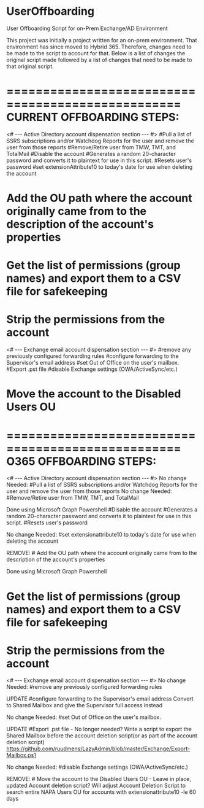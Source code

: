 # UserOffboarding
User Offboarding Script for on-Prem Exchange/AD Environment

This project was initially a project written for an on-prem environment.  That environment has since moved to Hybrid 365.  Therefore, changes need to be made to the script to account for that.
Below is a list of changes the original script made followed by a list of changes that need to be made to that original script.

==================================================
CURRENT OFFBOARDING STEPS:
==================================================

<# --- Active Directory account dispensation section --- #>
#Pull a list of SSRS subscriptions and/or Watchdog Reports for the user and remove the user from those reports
#Remove/Retire user from TMW, TMT, and TotalMail
#Disable the account
#Generates a random 20-character password and converts it to plaintext for use in this script.
#Resets user's password
#set extensionAttribute10 to today's date for use when deleting the account
# Add the OU path where the account originally came from to the description of the account's properties
# Get the list of permissions (group names) and export them to a CSV file for safekeeping
# Strip the permissions from the account

<# --- Exchange email account dispensation section --- #>
#remove any previously configured forwarding rules
#configure forwarding to the Supervisor's email address
#set Out of Office on the user's mailbox.
#Export .pst file
#disable Exchange settings (OWA/ActiveSync/etc.)
# Move the account to the Disabled Users OU

==================================================
O365 OFFBOARDING STEPS:
==================================================

<# --- Active Directory account dispensation section --- #>
No change Needed: #Pull a list of SSRS subscriptions and/or Watchdog Reports for the user and remove the user from those reports
No change Needed: #Remove/Retire user from TMW, TMT, and TotalMail

Done using Microsoft Graph Powershell
#Disable the account
#Generates a random 20-character password and converts it to plaintext for use in this script.
#Resets user's password

No change Needed: #set extensionattribute10 to today's date for use when deleting the account

REMOVE: # Add the OU path where the account originally came from to the description of the account's properties

Done using Microsoft Graph Powershell
# Get the list of permissions (group names) and export them to a CSV file for safekeeping
# Strip the permissions from the account

<# --- Exchange email account dispensation section --- #>
No change Needed: #remove any previously configured forwarding rules

UPDATE #configure forwarding to the Supervisor's email address 
 Convert to Shared Mailbox and give the Supervisor full access instead

No change Needed: #set Out of Office on the user's mailbox.

UPDATE #Export .pst file - No longer needed?
	Write a script to export the Shared Mailbox before the account deletion script(or as part of the account deletion script)
      https://github.com/ruudmens/LazyAdmin/blob/master/Exchange/Export-Mailbox.ps1

No change Needed: #disable Exchange settings (OWA/ActiveSync/etc.)


REMOVE: # Move the account to the Disabled Users OU - Leave in place, updated Account deletion script?
Will adjust Account Deletion Script to search entire NAPA Users OU for accounts with extensionattribute10 -le 60 days

